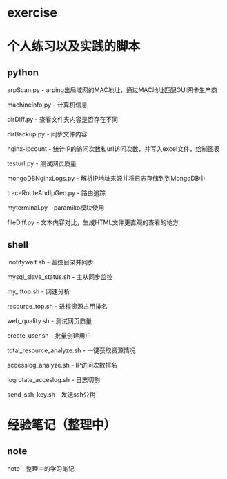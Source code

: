 # exercise
# 个人练习以及实践的脚本

## python

arpScan.py - arping出局域网的MAC地址，通过MAC地址匹配OUI网卡生产商

machineInfo.py - 计算机信息

dirDiff.py - 查看文件夹内容是否存在不同

dirBackup.py - 同步文件内容

nginx-ipcount - 统计IP的访问次数和url访问次数，并写入excel文件，绘制图表

testurl.py - 测试网页质量

mongoDBNginxLogs.py - 解析IP地址来源并将日志存储到到MongoDB中

traceRouteAndIpGeo.py - 路由追踪

myterminal.py - paramiko模块使用

fileDiff.py - 文本内容对比，生成HTML文件更直观的查看的地方

## shell

inotifywait.sh - 监控目录并同步

mysql_slave_status.sh - 主从同步监控

my_iftop.sh - 网速分析

resource_top.sh - 进程资源占用排名

web_quality.sh - 测试网页质量

create_user.sh - 批量创建用户

total_resource_analyze.sh - 一键获取资源情况

accesslog_analyze.sh - IP访问次数排名

logrotate_acceslog.sh - 日志切割

send_ssh_key.sh - 发送ssh公钥

# 经验笔记（整理中）

## note
note - 整理中的学习笔记
